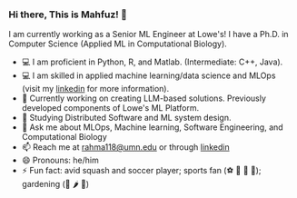 ### Hi there, This is Mahfuz! 👋
I am currently working as a Senior ML Engineer at Lowe's! I have a Ph.D. in Computer Science (Applied ML in Computational Biology). 
- :computer: I am proficient in Python, R, and Matlab. (Intermediate: C++, Java).
- :computer: I am skilled in applied machine learning/data science and MLOps (visit my [linkedin](https://www.linkedin.com/in/mahfuzur-rahman-ahm/) for more information).
- 🔭 Currently working on creating LLM-based solutions. Previously developed components of Lowe's ML Platform.
- 🌱 Studying Distributed Software and ML system design.
- 💬 Ask me about MLOps, Machine learning, Software Engineering, and Computational Biology
- 📫 Reach me at rahma118@umn.edu or through [linkedin](https://www.linkedin.com/in/mahfuzur-rahman-ahm/)
- 😄 Pronouns: he/him
- ⚡ Fun fact: avid squash and soccer player; sports fan (:soccer: :football: :basketball: :tennis:); gardening (:leafy_green: :hot_pepper: :tomato:)

<!--
**mahfuz05062/mahfuz05062** is a ✨ _special_ ✨ repository because its `README.md` (this file) appears on your GitHub profile.

Here are some ideas to get you started:

- 🔭 I’m currently working on ...
- 🌱 I’m currently learning ...
- 👯 I’m looking to collaborate on ...
- 🤔 I’m looking for help with ...
- 💬 Ask me about ...
- 📫 How to reach me: ...
- 😄 Pronouns: ...
- ⚡ Fun fact: ...

- Help: https://guides.github.com/pdfs/markdown-cheatsheet-online.pdf
- https://github.com/ikatyang/emoji-cheat-sheet/blob/master/README.md
- https://github.com/chienleow
-->
